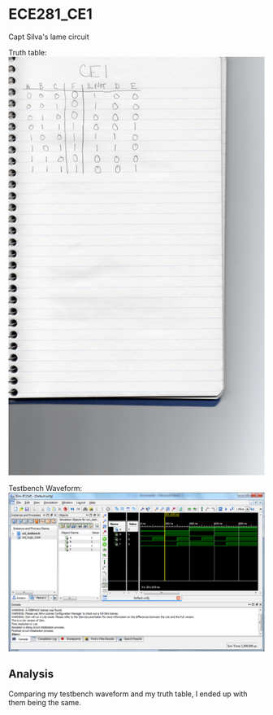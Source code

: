 ECE281_CE1
==========

Capt Silva's lame circuit

Truth table:
![alt text](https://github.com/mbergstedt/ECE281_CE1/blob/master/Truth_Table.jpg "Truth Table from section V step 1")

Testbench Waveform:
![alt text](https://github.com/mbergstedt/ECE281_CE1/blob/master/Testbench_Waveform.png "Testbench Waveform")

## Analysis
Comparing my testbench waveform and my truth table, I ended up with them being the same.

